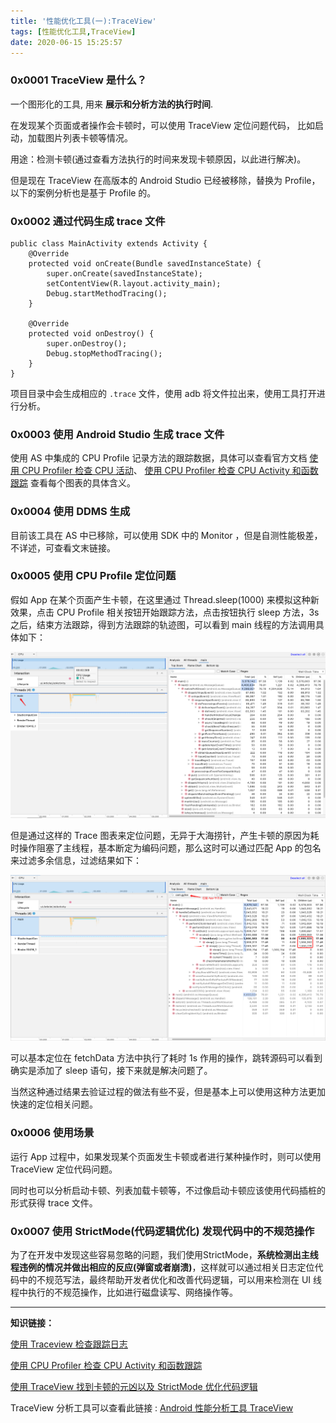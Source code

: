 ```yaml
---
title: '性能优化工具(一):TraceView'
tags: [性能优化工具,TraceView]
date: 2020-06-15 15:25:57
---
```

### 0x0001 TraceView 是什么？

一个图形化的工具, 用来 **展示和分析方法的执行时间**.

在发现某个页面或者操作会卡顿时，可以使用 TraceView 定位问题代码，
比如启动，加载图片列表卡顿等情况。

用途：检测卡顿(通过查看方法执行的时间来发现卡顿原因，以此进行解决)。

<!-- more -->

但是现在 TraceView 在高版本的 Android Studio 已经被移除，替换为 Profile，以下的案例分析也是基于 Profile 的。

### 0x0002 通过代码生成 trace 文件

```
public class MainActivity extends Activity {
	@Override
	protected void onCreate(Bundle savedInstanceState) {
		super.onCreate(savedInstanceState);
		setContentView(R.layout.activity_main);
		Debug.startMethodTracing();
	}
 
	@Override
	protected void onDestroy() {
		super.onDestroy();
		Debug.stopMethodTracing();
	}
}
```

项目目录中会生成相应的 `.trace` 文件，使用 adb 将文件拉出来，使用工具打开进行分析。

### 0x0003 使用 Android Studio 生成 trace 文件

使用 AS 中集成的 CPU Profile 记录方法的跟踪数据，具体可以查看官方文档 [使用 CPU Profiler 检查 CPU 活动](https://developer.android.google.cn/studio/profile/cpu-profiler?hl=zh-cn#configurations)、 [使用 CPU Profiler 检查 CPU Activity 和函数跟踪](https://leegyplus.github.io/2019/11/18/%E4%BD%BF%E7%94%A8-CPU-Profiler-%E6%A3%80%E6%9F%A5-CPU-Activity-%E5%92%8C%E5%87%BD%E6%95%B0%E8%B7%9F%E8%B8%AA/) 查看每个图表的具体含义。

### 0x0004 使用 DDMS 生成

目前该工具在 AS 中已移除，可以使用 SDK 中的 Monitor ，但是自测性能极差，不详述，可查看文末链接。

### 0x0005 使用 CPU Profile 定位问题

假如 App 在某个页面产生卡顿，在这里通过 Thread.sleep(1000) 来模拟这种新效果，点击 CPU Profile 相关按钮开始跟踪方法，点击按钮执行 sleep 方法，3s 之后，结束方法跟踪，得到方法跟踪的轨迹图，可以看到 main 线程的方法调用具体如下：

![](性能优化工具-一-TraceView/2020_06_15_04.png)

但是通过这样的 Trace 图表来定位问题，无异于大海捞针，产生卡顿的原因为耗时操作阻塞了主线程，基本断定为编码问题，那么这时可以通过匹配 App 的包名来过滤多余信息，过滤结果如下：

![](性能优化工具-一-TraceView/2020_06_15_03.png)

可以基本定位在 fetchData 方法中执行了耗时 1s 作用的操作，跳转源码可以看到确实是添加了 sleep 语句，接下来就是解决问题了。

当然这种通过结果去验证过程的做法有些不妥，但是基本上可以使用这种方法更加快速的定位相关问题。

### 0x0006 使用场景

运行 App 过程中，如果发现某个页面发生卡顿或者进行某种操作时，则可以使用 TraceView 定位代码问题。

同时也可以分析启动卡顿、列表加载卡顿等，不过像启动卡顿应该使用代码插桩的形式获得 trace 文件。

### 0x0007 使用 StrictMode(代码逻辑优化) 发现代码中的不规范操作

为了在开发中发现这些容易忽略的问题，我们使用StrictMode，**系统检测出主线程违例的情况并做出相应的反应(弹窗或者崩溃)**，这样就可以通过相关日志定位代码中的不规范写法，最终帮助开发者优化和改善代码逻辑，可以用来检测在 UI 线程中执行的不规范操作，比如进行磁盘读写、网络操作等。

---

**知识链接：**

[使用 Traceview 检查跟踪日志](https://developer.android.google.cn/studio/profile/traceview?hl=zh_cn)

[使用 CPU Profiler 检查 CPU Activity 和函数跟踪](https://leegyplus.github.io/2019/11/18/%E4%BD%BF%E7%94%A8-CPU-Profiler-%E6%A3%80%E6%9F%A5-CPU-Activity-%E5%92%8C%E5%87%BD%E6%95%B0%E8%B7%9F%E8%B8%AA/)


[使用 TraceView 找到卡顿的元凶以及 StrictMode 优化代码逻辑](https://mp.weixin.qq.com/s/zc5yAsCZYYz3-XbvLoRNmg)

TraceView 分析工具可以查看此链接 : [Android 性能分析工具 TraceView](https://zhuanlan.zhihu.com/p/81569027)